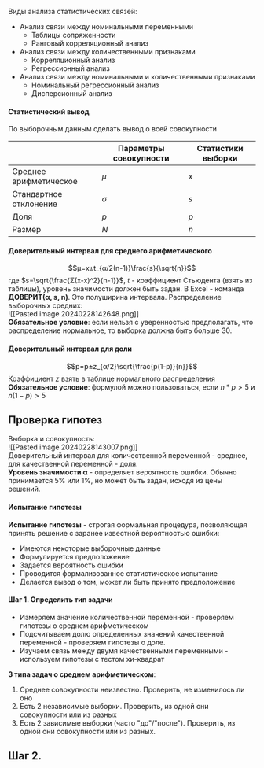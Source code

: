 Виды анализа статистических связей:
- Анализ связи между номинальными переменными
	- Таблицы сопряженности
	- Ранговый корреляционный анализ
- Анализ связи между количественными признаками
	- Корреляционный анализ
	- Регрессионный анализ
- Анализ связи между номинальными и количественными признаками
	- Номинальный регрессионный анализ
	- Дисперсионный анализ
#### Статистический вывод
По выборочным данным сделать вывод о всей совокупности

|                        | Параметры совокупности | Статистики выборки |
| ---------------------- | ---------------------- | ------------------ |
| Среднее арифметическое | $μ$                    | $x$                |
| Стандартное отклонение | $σ$                    | $s$                |
| Доля                   | $p$                    | $p$                |
| Размер                 | $N$                    | $n$                |
#### Доверительный интервал для среднего арифметического
$$μ=x±t_{α/2(n-1)}\frac{s}{\sqrt{n}}$$где $s=\sqrt{\frac{Σ(x-x)^2}{n-1}}$, $t$ - коэффициент Стьюдента (взять из таблицы), уровень значимости должен быть задан. В Excel - команда **ДОВЕРИТ(α, s, n)**. Это полуширина интервала.
Распределение выборочных средних:  
![[Pasted image 20240228142648.png]]  
**Обязательное условие**: если нельзя с уверенностью предполагать, что распределение нормальное, то выборка должна быть больше 30.
#### Доверительный интервал для доли
$$p=p±z_{α/2}\sqrt{\frac{p(1-p)}{n}}$$
Коэффициент $z$ взять в таблице нормального распределения
**Обязательное условие**: формулой можно пользоваться, если $n*p>5$ и $n(1-p)>5$
## Проверка гипотез
Выборка и совокупность:  
![[Pasted image 20240228143007.png]]  
Доверительный интервал для количественной переменной - среднее, для качественной переменной - доля.  
**Уровень значимости α** - определяет вероятность ошибки. Обычно принимается 5% или 1%, но может быть задан, исходя из цены решений.  
#### Испытание гипотезы
**Испытание гипотезы** - строгая формальная процедура, позволяющая принять решение с заранее известной вероятностью ошибки:
- Имеются некоторые выборочные данные
- Формулируется предположение
- Задается вероятность ошибки
- Проводится формализованное статистическое испытание
- Делается вывод о том, может ли быть принято предположение
#### Шаг 1. Определить тип задачи
- Измеряем значение количественной переменной - проверяем гипотезы о среднем арифметическом
- Подсчитываем долю определенных значений качественной переменной - проверяем гипотезы о доле.
- Изучаем связь между двумя качественными переменными - используем гипотезы с тестом хи-квадрат
  
**3 типа задач о среднем арифметическом**:
1. Среднее совокупности неизвестно. Проверить, не изменилось ли оно
2. Есть 2 независимые выборки. Проверить, из одной они совокупности или из разных
3. Есть 2 зависимые выборки (часто "до"/"после"). Проверить, из одной они совокупности или из разных.
  
## Шаг 2. 